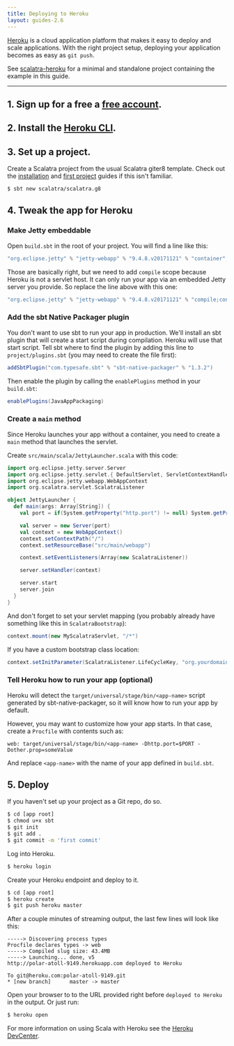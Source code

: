 ```yaml
---
title: Deploying to Heroku
layout: guides-2.6
---
```


[Heroku](http://www.heroku.com/) is a cloud application platform that makes it easy to deploy and scale applications. With the right project setup, deploying your application becomes as easy as `git push`.

<div class="alert alert-info">
<span class="badge badge-info"><i class="glyphicon glyphicon-flag"></i></span>
See
<a href="https://github.com/scalatra/scalatra-website-examples/tree/master/2.6/deployment/scalatra-heroku">scalatra-heroku</a>
for a minimal and standalone project containing the example in this guide.
</div>

----

## 1. Sign up for a free a [free account](https://api.heroku.com/signup).

## 2. Install the [Heroku CLI](https://devcenter.heroku.com/articles/heroku-cli).

## 3. Set up a project.

Create a Scalatra project from the usual Scalatra giter8 template.
Check out the [installation]({{site.baseurl}}getting-started/installation.html) and [first project]({{site.baseurl}}getting-started/first-project.html) guides if this isn't familiar.

```bash
$ sbt new scalatra/scalatra.g8
```

## 4. Tweak the app for Heroku

### Make Jetty embeddable

Open `build.sbt` in the root of your project. You will find a line like this:

```scala
"org.eclipse.jetty" % "jetty-webapp" % "9.4.8.v20171121" % "container",
```

Those are basically right, but we need to add `compile` scope because Heroku is not a servlet host. It can only run your app via an embedded Jetty server you provide. So replace the line above with this one:

```scala
"org.eclipse.jetty" % "jetty-webapp" % "9.4.8.v20171121" % "compile;container",
```

### Add the sbt Native Packager plugin

You don't want to use sbt to run your app in production. We'll install an sbt plugin that will create a start script during compilation. Heroku will use that start script. Tell sbt where to find the plugin by adding this line to `project/plugins.sbt` (you may need to create the file first):

```scala
addSbtPlugin("com.typesafe.sbt" % "sbt-native-packager" % "1.3.2")
```

Then enable the plugin by calling the `enablePlugins` method in your `build.sbt`:

```scala
enablePlugins(JavaAppPackaging)
```

### Create a `main` method

Since Heroku launches your app without a container, you need to create a `main` method that launches the servlet.

Create `src/main/scala/JettyLauncher.scala` with this code:

```scala
import org.eclipse.jetty.server.Server
import org.eclipse.jetty.servlet.{ DefaultServlet, ServletContextHandler }
import org.eclipse.jetty.webapp.WebAppContext
import org.scalatra.servlet.ScalatraListener

object JettyLauncher {
  def main(args: Array[String]) {
    val port = if(System.getProperty("http.port") != null) System.getProperty("http.port").toInt else 8080

    val server = new Server(port)
    val context = new WebAppContext()
    context.setContextPath("/")
    context.setResourceBase("src/main/webapp")

    context.setEventListeners(Array(new ScalatraListener))

    server.setHandler(context)

    server.start
    server.join
  }
}
```

And don't forget to set your servlet mapping (you probably already have something like this in `ScalatraBootstrap`):

```scala
context.mount(new MyScalatraServlet, "/*")
```

If you have a custom bootstrap class location:

```scala
context.setInitParameter(ScalatraListener.LifeCycleKey, "org.yourdomain.project.MyScalatraBootstrap")
```

### Tell Heroku how to run your app (optional)

Heroku will detect the `target/universal/stage/bin/<app-name>` script generated
by sbt-native-packager, so it will know how to run your app by default.

However, you may want to customize how your app starts.  In that case, create
a `Procfile` with contents such as:

```
web: target/universal/stage/bin/<app-name> -Dhttp.port=$PORT -Dother.prop=someValue
```

And replace `<app-name>` with the name of your app defined in `build.sbt`.

## 5. Deploy

If you haven't set up your project as a Git repo, do so.

```bash
$ cd [app root]
$ chmod u+x sbt
$ git init
$ git add .
$ git commit -m 'first commit'
```

Log into Heroku.

```bash
$ heroku login
```

Create your Heroku endpoint and deploy to it.

```bash
$ cd [app root]
$ heroku create
$ git push heroku master
```

After a couple minutes of streaming output, the last few lines will look like this:

```
-----> Discovering process types
Procfile declares types -> web
-----> Compiled slug size: 43.4MB
-----> Launching... done, v5
http://polar-atoll-9149.herokuapp.com deployed to Heroku

To git@heroku.com:polar-atoll-9149.git
* [new branch]      master -> master
```

Open your browser to to the URL provided right before `deployed to Heroku` in the output. Or just run:

```bash
$ heroku open
```

For more information on using Scala with Heroku see the [Heroku DevCenter](https://devcenter.heroku.com/articles/scala-support).
